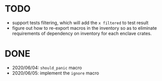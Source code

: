 # TODO
- support tests filtering, which will add the `x filtered` to test result
- figure out how to re-export macros in the inventory so as to eliminate requirements of dependency
on inventory for each enclave crates.

# DONE
- 2020/06/04: `should_panic` macro
- 2020/06/05: implement the `ignore` macro
